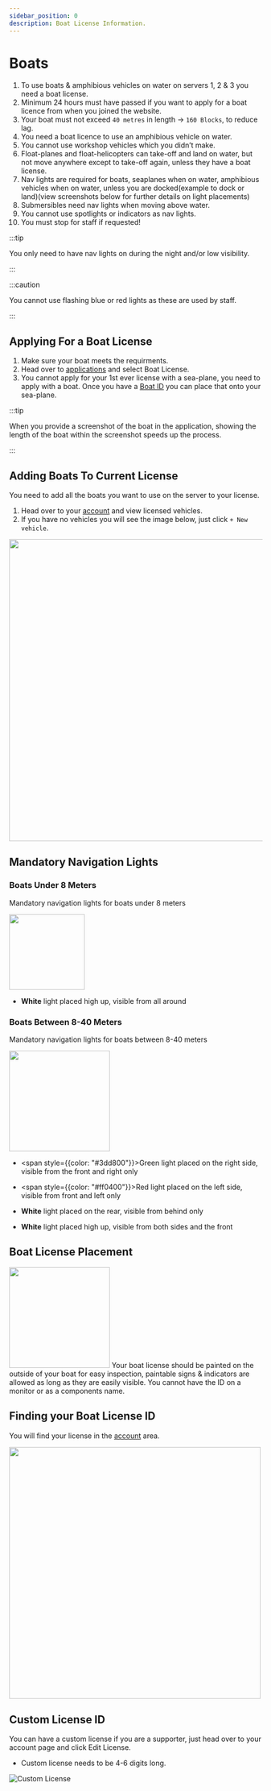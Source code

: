 ```yaml
---
sidebar_position: 0
description: Boat License Information.
---
```


# Boats

1. To use boats & amphibious vehicles on water on servers 1, 2 & 3 you need a boat license.
2. Minimum 24 hours must have passed if you want to apply for a boat licence from when you joined the website.
3. Your boat must not exceed `40 metres` in length -> `160 Blocks`, to reduce lag.
4. You need a boat licence to use an amphibious vehicle on water.
5. You cannot use workshop vehicles which you didn’t make.
6. Float-planes and float-helicopters can take-off and land on water, but not move anywhere except to take-off again, unless they have a boat license.
7. Nav lights are required for boats, seaplanes when on water, amphibious vehicles when on water, unless you are docked(example to dock or land)(view screenshots below for further details on light placements)
8. Submersibles need nav lights when moving above water.
9. You cannot use spotlights or indicators as nav lights.
10. You must stop for staff if requested!


:::tip

You only need to have nav lights on during the night and/or low visibility.

:::

:::caution

You cannot use flashing blue or red lights as these are used by staff.

:::

## Applying For a Boat License

1. Make sure your boat meets the requirments.
2. Head over to [applications](https://trickys.gg/applications/new) and select Boat License.
3. You cannot apply for your 1st ever license with a sea-plane, you need to apply with a boat. Once you have a [Boat ID](/docs/stormworks/boats#boat-license-placement) you can place that onto your sea-plane.

:::tip

When you provide a screenshot of the boat in the application, showing the length of the boat within the screenshot speeds up the process.

:::

## Adding Boats To Current License

You need to add all the boats you want to use on the server to your license.

1. Head over to your [account](https://trickys.gg/account) and view licensed vehicles.
2. If you have no vehicles you will see the image below, just click `+ New vehicle`.

<img src="/img/boats/boatsaddingtocurrentlicense.png" width="600px" />

## Mandatory Navigation Lights


### Boats Under 8 Meters

Mandatory navigation lights for boats under 8 meters

  <div class="flex-vcenter">
      <img src="/img/boats/tsboatnav2.png" width="150px" style={{margin: "0 32px"}} />
    <div>

- **White** light placed high up, visible from all around

</div>
</div>

### Boats Between 8-40 Meters
Mandatory navigation lights for boats between 8-40 meters

  <div class="flex-vcenter">
    <img src="/img/boats/tsboatnav1.png" width="200px"/>
    <div>

- <span style={{color: "#3dd800"}}>Green</span> light placed on the right side, visible from the front and right only
- <span style={{color: "#ff0400"}}>Red</span> light placed on the left side, visible from front and left only
- **White** light placed on the rear, visible from behind only
- **White** light placed high up, visible from both sides and the front


  </div>
  </div>

## Boat License Placement

  <div class="flex-vcenter">
    <img src="/img/boats/tsboatid1.png" width="200px"/>
    Your boat license should be painted on the outside of your boat for easy inspection, paintable signs & indicators are allowed as long as they are easily visible. You cannot have the ID on a monitor or as a components name.
  </div>

## Finding your Boat License ID
You will find your license in the [account](https://trickys.gg/account) area.

<img src="/img/boats/tslicensesview.png" width="500" />

## Custom License ID

You can have a custom license if you are a supporter, just head over to your account page and click Edit License.

- Custom license needs to be 4-6 digits long.

![Custom License](/img/boats/tsblcustomlicense.png)